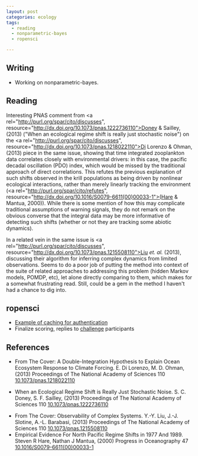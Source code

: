 ```yaml
---
layout: post
categories: ecology
tags:
  - reading
  - nonparametric-bayes
  - ropensci

---
```


## Writing

* Working on nonparametric-bayes. 

## Reading

Interesting PNAS comment from <a rel="http://purl.org/spar/cito/discusses", resource="http://dx.doi.org/10.1073/pnas.1222736110">Doney & Sailley, (2013)</a> ("When an ecological regime shift is really just stochastic noise") on the <a rel="http://purl.org/spar/cito/discusses", resource="http://dx.doi.org/10.1073/pnas.1218022110">Di Lorenzo & Ohman, (2013)</a> piece in the same issue, showing that time integrated zooplankton data correlates closely with environmental drivers: in this case, the pacific decadal oscillation (PDO) index, which would be missed by the traditional approach of direct correlations.  This refutes the previous explanation of such shifts observed in the krill populations as being driven by nonlinear ecological interactions, rather than merely linearly tracking the environment (<a rel="http://purl.org/spar/cito/refutes", resource="http://dx.doi.org/10.1016/S0079-6611(00)00033-1">(Hare & Mantua, 2000)</a>).  While there is some mention of how this may complicate traditional assumptions of warning signals, they do not remark on the obvious converse that the integral data may be more informative of detecting such shifts (whether or not they are tracking some abiotic dynamics).  

In a related vein in the same issue is <a rel="http://purl.org/spar/cito/discusses", resource="http://dx.doi.org/10.1073/pnas.1215508110">Liu _et. al._ (2013)</a>, discussing their algorithm for inferring complex dynamics from limited observations.  Seems to do a poor job of putting the method into context of the suite of related approaches to addressing this problem (hidden Markov models, POMDP, etc), let alone directly comparing to them, which makes for a somewhat frustrating read.  Still, could be a gem in the method I haven't had a chance to dig into.  


## ropensci

* [Example of caching for authentication](https://github.com/cboettig/sandbox/blob/b5fc66ddfa690416a3d10c299f3245fe6e660416/testcache/inst/doc/example.md) 
* Finalize scoring, replies to [challenge](http://ropensci.org/open-science-challenge/) participants


## References

<div prefix="dc: http://purl.org/dc/terms/,
                      bibo: http://purl.org/ontology/bibo/,
                      foaf: http://xmlns.com/foaf/spec/,
                      biro: http://purl.org/spar/biro/"
        property="http://purl.org/spar/biro/ReferenceList"> <ul class='bibliography'> 
<li> <span property="dc:title">From The Cover: A Double-Integration Hypothesis to Explain Ocean Ecosystem Response to Climate Forcing.</span> <span property="dc:creator"> <span property="foaf:givenName">E.</span> <span property="foaf:familyName">Di Lorenzo</span>, </span><span property="dc:creator"> <span property="foaf:givenName">M. D.</span> <span property="foaf:familyName">Ohman</span>, </span>  (<span property="dc:date">2013</span>)  <span rel="http://purl.org/dc/terms/isPartOf" 
                            resource="[http://purl.org/dc/terms/journal]">
                        <span property="http://purl.org/dc/terms/title"
                                content=" Proceedings of The National Academy of Sciences ">
                        </span>
                          <span property="bibo:shortTitle"> Proceedings of The National Academy of Sciences </span>
               </span>  <span property="bibo:volume">110</span>    <a property="bibo:doi" href="http://dx.doi.org/10.1073/pnas.1218022110">10.1073/pnas.1218022110</a> </li>
 </ul>
</div>
<div prefix="dc: http://purl.org/dc/terms/,
                      bibo: http://purl.org/ontology/bibo/,
                      foaf: http://xmlns.com/foaf/spec/,
                      biro: http://purl.org/spar/biro/"
        property="http://purl.org/spar/biro/ReferenceList"> <ul class='bibliography'> 
<li> <span property="dc:title">When an Ecological Regime Shift is Really Just Stochastic Noise.</span> <span property="dc:creator"> <span property="foaf:givenName">S. C.</span> <span property="foaf:familyName">Doney</span>, </span><span property="dc:creator"> <span property="foaf:givenName">S. F.</span> <span property="foaf:familyName">Sailley</span>, </span>  (<span property="dc:date">2013</span>)  <span rel="http://purl.org/dc/terms/isPartOf" 
                            resource="[http://purl.org/dc/terms/journal]">
                        <span property="http://purl.org/dc/terms/title"
                                content=" Proceedings of The National Academy of Sciences ">
                        </span>
                          <span property="bibo:shortTitle"> Proceedings of The National Academy of Sciences </span>
               </span>  <span property="bibo:volume">110</span>    <a property="bibo:doi" href="http://dx.doi.org/10.1073/pnas.1222736110">10.1073/pnas.1222736110</a> </li>
 </ul>
</div>
<div prefix="dc: http://purl.org/dc/terms/,
                      bibo: http://purl.org/ontology/bibo/,
                      foaf: http://xmlns.com/foaf/spec/,
                      biro: http://purl.org/spar/biro/"
        property="http://purl.org/spar/biro/ReferenceList"> <ul class='bibliography'> 
<li> <span property="dc:title">From The Cover: Observability of Complex Systems.</span> <span property="dc:creator"> <span property="foaf:givenName">Y.-Y.</span> <span property="foaf:familyName">Liu</span>, </span><span property="dc:creator"> <span property="foaf:givenName">J.-J.</span> <span property="foaf:familyName">Slotine</span>, </span><span property="dc:creator"> <span property="foaf:givenName">A.-L.</span> <span property="foaf:familyName">Barabasi</span>, </span>  (<span property="dc:date">2013</span>)  <span rel="http://purl.org/dc/terms/isPartOf" 
                            resource="[http://purl.org/dc/terms/journal]">
                        <span property="http://purl.org/dc/terms/title"
                                content=" Proceedings of The National Academy of Sciences ">
                        </span>
                          <span property="bibo:shortTitle"> Proceedings of The National Academy of Sciences </span>
               </span>  <span property="bibo:volume">110</span>    <a property="bibo:doi" href="http://dx.doi.org/10.1073/pnas.1215508110">10.1073/pnas.1215508110</a> </li>

<li> <span property="dc:title">Empirical Evidence For North Pacific Regime Shifts in 1977 And 1989.</span> <span property="dc:creator"> <span property="foaf:givenName">Steven R</span> <span property="foaf:familyName">Hare</span>, </span><span property="dc:creator"> <span property="foaf:givenName">Nathan J</span> <span property="foaf:familyName">Mantua</span>, </span>  (<span property="dc:date">2000</span>)  <span rel="http://purl.org/dc/terms/isPartOf" 
                            resource="[http://purl.org/dc/terms/journal]">
                        <span property="http://purl.org/dc/terms/title"
                                content=" Progress in Oceanography ">
                        </span>
                          <span property="bibo:shortTitle"> Progress in Oceanography </span>
               </span>  <span property="bibo:volume">47</span>    <a property="bibo:doi" href="http://dx.doi.org/10.1016/S0079-6611(00)00033-1">10.1016/S0079-6611(00)00033-1</a> </li>

 </ul>
</div>

